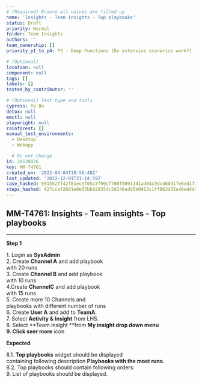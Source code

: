```yaml
---
# (Required) Ensure all values are filled up
name: 'Insights - Team insights - Top playbooks'
status: Draft
priority: Normal
folder: Team Insights
authors: ''
team_ownership: []
priority_p1_to_p4: P3 - Deep Functions (Do extensive scenarios work?)

# (Optional)
location: null
component: null
tags: []
labels: []
tested_by_contributor: ''

# (Optional) Test type and tools
cypress: To Do
detox: null
mmctl: null
playwright: null
rainforest: []
manual_test_environments:
  - Desktop
  - Webapp

  # Do not change
id: 20128876
key: MM-T4761
created_on: '2022-04-04T19:56:48Z'
last_updated: '2022-12-01T21:14:59Z'
case_hashed: 991552ff42f81ecef05a7f99cf700f9091141ad04c9dc460d1fe6ed1f19cd5915716403b53d3d421cf305a667dc25f49
steps_hashed: 427ccaf2661e0e55bb928354c5d140add5b0913c1ff063d32a46ed4d19ada79ca2e57766fe9f421ebc0ec41c60d203c0
---
```


<!-- (Auto-generated) Based on frontmatter's "key" and "name" -->

## MM-T4761: Insights - Team insights - Top playbooks

---

**Step 1**

1\. Login as **SysAdmin**\
2\. Create **Channel A** and add playbook\
with 20 runs\
3\. Create **Channel B** and add playbook\
with 10 runs\
4.Create **ChannelC** and add playbook\
with 15 runs\
5\. Create more 10 Channels and\
playbooks with different number of runs\
6\. Create **User A** and add to **TeamA**.\
7\. Select **Activity & Insight** from LHS.\
8\. Select \*\*Team insight \*\*from **My insight drop **down menu\
9\. Click** seer more** icon

**Expected**

8.1. **Top playbooks** widget should be displayed\
containing following description **Playbooks with the most runs.**\
8.2. Top playbooks should contain following orders:\
9\. List of playbooks should be displayed.
